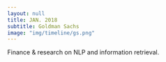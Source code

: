 ```yaml
---
layout: null
title: JAN. 2018
subtitle: Goldman Sachs
image: "img/timeline/gs.png"
---
```

Finance & research on NLP and information retrieval.